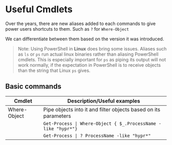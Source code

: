 # Useful Cmdlets

Over the years, there are new aliases added to each commands to give power users shortcuts to them. Such as ```?``` for ```Where-Object```

We can differentiate between them based on the version it was introduced.

> Note: Using PowerShell in **Linux** does bring some issues. Aliases such as ```ls``` or ```ps``` run actual linux binaries rather than aliasing PowerShell cmdlets. This is especially important for ```ps``` as piping its output will not work normally, if the expectation in PowerShell is to receive objects than the string that Linux ```ps``` gives.

## Basic commands

| Cmdlet | Description/Useful examples |
|--------|-----------------------------|
|Where-Object| Pipe objects into it and filter objects based on its parameters|
|| ```Get-Process \| Where-Object { $_.ProcessName -like "hypr*"}``` |
|| ```Get-Process \| ? ProcessName -like "hypr*"``` |
